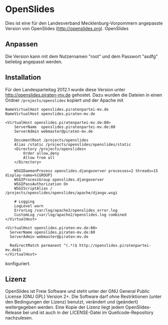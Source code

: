 OpenSlides
==========

Dies ist eine für den Landesverband Mecklenburg-Vorpommern angepasste Version von OpenSlides (http://openslides.org). OpenSlides

Anpassen
--------

Die Version kann mit dem Nutzernamen "root" und dem Passwort "asdfg" beliebig angepasst werden.

Installation
------------

Für den Landesparteitag 2012.1 wurde diese Version unter http://openslides.piraten-mv.de gehostet. Dazu wurden die Dateien in einen Ordner `/projects/openslides` kopiert und der Apache mit

    NameVirtualHost openslides.piratenpartei-mv.de
    NameVirtualHost openslides.piraten-mv.de

    <VirtualHost openslides.piratenpartei-mv.de:80>
        ServerName  openslides.piratenpartei-mv.de:80
        ServerAdmin webmaster@piraten-mv.de

        DocumentRoot /projects/openslides
        Alias /static /projects/openslides/openslides/static
        <Directory /projects/openslides>
            Order allow,deny
            Allow from all
        </Directory>

        WSGIDaemonProcess openslides.djangoserver processes=2 threads=15 display-name=%{GROUP}
        WSGIProcessGroup openslides.djangoserver
        WSGIPassAuthorization On
        WSGIScriptAlias / /projects/openslides/openslides/apache/django.wsgi

        # Logging
        LogLevel warn
        ErrorLog /var/log/apache2/openslides_error.log
        CustomLog /var/log/apache2/openslides.log combined
    </VirtualHost>

    <VirtualHost openslides.piraten-mv.de:80>
      ServerName openslides.piraten-mv.de:80
      ServerAdmin webmaster@piraten-mv.de

      RedirectMatch permanent ^(.*)$ http://openslides.piratenpartei-mv.de$1
    </VirtualHost>

konfiguriert.

Lizenz
------

OpenSlides ist Freie Software und steht unter der GNU General Public License (GNU GPL) Version 2+. Die Software darf ohne Restriktionen (unter den Bedingungen der Lizenz) benutzt, verändert und (geändert) weitergegeben werden. Eine Kopie der Lizenz liegt jedem OpenSlides-Release bei und ist auch in der LICENSE-Datei im Quellcode-Repository nachzulesen.
